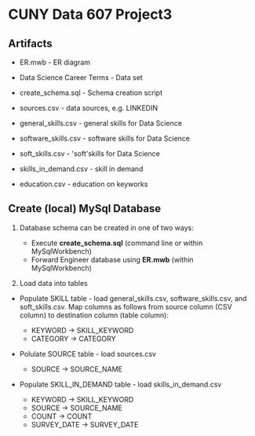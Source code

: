 # CUNY Data 607 Project3

## Artifacts

* ER.mwb - ER diagram 

* Data Science Career Terms - Data set

* create_schema.sql - Schema creation script

* sources.csv - data sources, e.g. LINKEDIN

* general_skills.csv - general skills for Data Science

* software_skills.csv - software skills for Data Science

* soft_skills.csv - 'soft'skills for Data Science

* skills_in_demand.csv - skill in demand

* education.csv - education on keyworks

## Create (local) MySql Database

1. Database schema can be created in one of two ways:

   - Execute **create_schema.sql** (command line or within MySqlWorkbench)
   - Forward Engineer database using **ER.mwb**  (within MySqlWorkbench)
   
2. Load data into tables

- Populate SKILL table - load general_skills.csv, software_skills.csv, and soft_skills.csv. Map columns as follows from source column (CSV column) to destination column (table column):

  - KEYWORD -> SKILL_KEYWORD
  - CATEGORY -> CATEGORY

- Polulate SOURCE table - load sources.csv

  - SOURCE -> SOURCE_NAME

- Populate SKILL_IN_DEMAND table - load skills_in_demand.csv

  - KEYWORD -> SKILL_KEYWORD
  - SOURCE -> SOURCE_NAME
  - COUNT -> COUNT
  - SURVEY_DATE -> SURVEY_DATE


